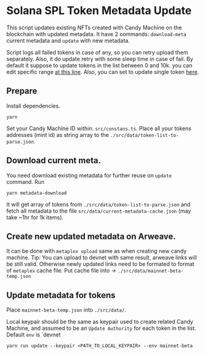 # Solana SPL Token Metadata Update

This script updates existing NFTs created with Candy Machine on the blockchain with updated metadata.
It have 2 commands: `download-meta` current metadata and `update` with new metadata.

Script logs all failed tokens in case of any, so you can retry upload them separately. Also, it do update retry with some sleep time in case of fail.
By default it suppose to update tokens in the list between 0 and 10k. you can edit specific range [at this line](https://github.com/thuglabs/token-metadata-update/blob/master/src/index.ts#L177). Also, you can set to update single token [here](https://github.com/thuglabs/token-metadata-update/blob/master/src/index.ts#L174).

## Prepare

Install dependencies.

```
yarn
```

Set your Candy Machine ID within: `src/constans.ts`.
Place all your tokens addresses (mint id) as string array to the `./src/data/token-list-to-parse.json`.


## Download current meta.

You need download existing metadata for further reuse on `update` command. Run

```
yarn metadata-download
```

It will get array of tokens from `./src/data/token-list-to-parse.json` and fetch all metadata to the file `src/data/current-metadata-cache.json` (may take ~1hr for 1k items).

## Create new updated metadata on Arweave.

It can be done with `metaplex upload` same as when creating new candy machine.
Tip: You can upload to devnet with same result, arweave links will be still valid.
Otherwise newly updated links need to be formated to format of `metaplex` cache file.
Put cache file into -> `./src/data/mainnet-beta-temp.json`

## Update metadata for tokens

Place `mainnet-beta-temp.json` into `./src/data/`.

Local keypair should be the same as keypair used to create related Candy Machine, and assumed to be an `Update Authority` for each token in the list.
Default `env` is `devnet

```
yarn run update --keypair <PATH_TO_LOCAL_KEYPAIR> --env mainnet-beta
```

